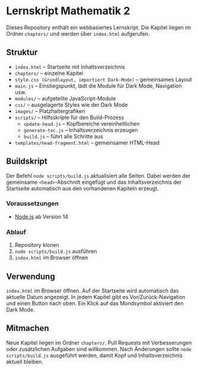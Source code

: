 # Lernskript Mathematik 2

Dieses Repository enthält ein webbasiertes Lernskript. Die Kapitel liegen im Ordner `chapters/` und werden über `index.html` aufgerufen.

## Struktur
* `index.html` – Startseite mit Inhaltsverzeichnis
* `chapters/` – einzelne Kapitel
* `style.css (Grundlayout, importiert Dark-Mode)` – gemeinsames Layout
* `main.js` – Einstiegspunkt, lädt die Module für Dark Mode, Navigation usw.
* `modules/` – aufgeteilte JavaScript-Module
* `css/` – ausgelagerte Styles wie der Dark Mode
* `images/` – Platzhaltergrafiken
* `scripts/` – Hilfsskripte für den Build-Prozess
  * `update-head.js` – Kopfbereiche vereinheitlichen
  * `generate-toc.js` – Inhaltsverzeichnis erzeugen
  * `build.js` – führt alle Schritte aus
* `templates/head-fragment.html` – gemeinsamer HTML-Head

## Buildskript
Der Befehl `node scripts/build.js` aktualisiert alle Seiten. Dabei werden
der gemeinsame `<head>`-Abschnitt eingefügt und das Inhaltsverzeichnis der
Startseite automatisch aus den vorhandenen Kapiteln erzeugt.

### Voraussetzungen
* [Node.js](https://nodejs.org) ab Version 14

### Ablauf
1. Repository klonen
2. `node scripts/build.js` ausführen
3. `index.html` im Browser öffnen

## Verwendung

`index.html` im Browser öffnen. Auf der Startseite wird automatisch das aktuelle Datum angezeigt. In jedem Kapitel gibt es Vor/Zurück-Navigation und einen Button nach oben. Ein Klick auf das Mondsymbol aktiviert den Dark Mode.

## Mitmachen
Neue Kapitel liegen im Ordner `chapters/`. Pull Requests mit Verbesserungen oder zusätzlichen Aufgaben sind willkommen. Nach Änderungen sollte `node scripts/build.js` ausgeführt werden, damit Kopf und Inhaltsverzeichnis aktuell bleiben.
